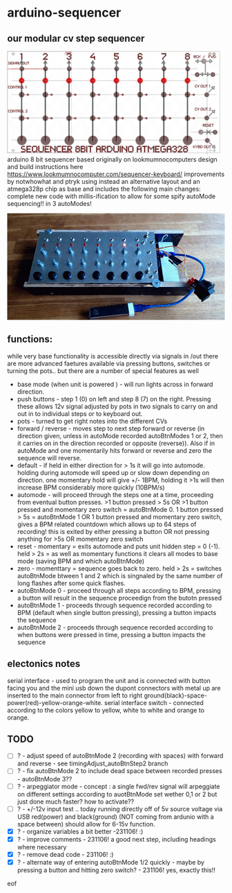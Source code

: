# arduino-sequencer
## our modular cv step sequencer

![layout](https://github.com/notwhowhat/arduino-sequencer/blob/main/collaterals/sequencer%208bit%20arduino%20atmega3281.png)
arduino 8 bit sequencer based originally on lookmumnocomputers design and build instructions here  https://www.lookmumnocomputer.com/sequencer-keyboard/
improvements by notwhowhat and ptryk using instead an alternative layout and an atmega328p chip as base and includes the following main changes:
complete new code with millis-ification to allow for some spify autoMode sequencing!! in 3 autoModes!

![boop beep bop](https://github.com/notwhowhat/arduino-sequencer/blob/main/collaterals/20231108_131604-ANIMATION.gif)


## functions:
while very base functionality is accessible directly via signals in /out there are more advanced faetures available via pressing buttons, switches or turning the pots.. but there are a number of special features as well 
-  base mode (when unit is powered ) - will run lights across in forward direction.
-  push buttons - step 1 (0) on left and step 8 (7) on the right. Pressing these allows 12v signal adjusted by pots in two signals to carry on and out in to individual steps or to keyboard out. 
-  pots - turned to get right notes into the different CVs
-  forward / reverse - moves step to next step forward or reverse (in direction given, unless in autoMode recorded autoBtnModes 1 or 2, then it carries on in the direction recorded or opposite (reverse)). Also if in autoMode and one momentarily hits forward or reverse and zero the sequence will reverse.
-  default - if held in either direction for > 1s it will go into automode. holding during automode will speed up or slow down depending on direction. one momentary hold will give +/- 1BPM, holding it >1s will then increase BPM considerably more quickly (10BPM/s)
-  automode - will proceed through the steps one at a time, proceeding from eventual button presses. >1 button pressed > 5s OR >1 button pressed and momentary zero switch = autoBtnMode 0. 1 button pressed > 5s = autoBtnMode 1 OR 1 button pressed and momentary zero switch, gives a BPM related countdown which allows up to 64 steps of recording! this is exited by either pressing a button OR not pressing anything for >5s OR momentary zero switch
-  reset - momentary = exits automode and puts unit hidden step = 0 (-1). held > 2s = as well as momentary functions it clears all modes to base mode (saving BPM and which autoBtnMode) 
-  zero - momenttary = sequence goes back to zero. held > 2s = switches autoBtnMode btween 1 and 2 which is singnaled by the same number of long flashes after some quick flashes.
-  autoBtnMode 0 - proceed through all steps according to BPM, pressing a button will result in the sequence proceedign from the butotn pressed
-  autoBtnMode 1 - proceeds through sequence recorded according to BPM (default when single button pressing), pressing a button impacts the sequence
-  autoBtnMode 2 - proceeds through sequence recorded according to when buttons were pressed in time, pressing a button impacts the sequence

## electonics notes
  serial interface - used to program the unit and is connected with button facing you and the mini usb down the dupont connectors with metal up are inserted to the main connector from left to right ground(black)-space-power(red)-yellow-orange-white. 
  serial interface switch - connected according to the colors yellow to yellow, white to white and orange to orange.

## TODO
- [ ] ? - adjust speed of autoBtnMode 2 (recording with spaces) with forward and reverse - see timingAdjust_autoBtnStep2 branch
- [ ] ? - fix autoBtnMode 2 to include dead space between recorded presses - autoBtnMode 3??
- [ ] ? - arpeggiator mode - concept : a single fwd/rev signal will arpeggiate on different settings according to auotBtnMode set wether 0,1 or 2 but just done much faster? how to activate??
- [ ] ? - +/-12v input test .. today running directly off of 5v source voltage via USB red(power) and black(ground) (NOT coming from ardunio with a space between) should allow for 6-15v function.
- [x] ? - organize variables a bit better -231106! :)
- [x] ? - improve comments - 231106! a good next step, including headings where necessary
- [x] ? - remove dead code - 231106! :)
- [x] ? - alternate way of entering autoBtnMode 1/2 quickly - maybe by pressing a button and hitting zero switch? - 231106! yes, exactly this!!

eof